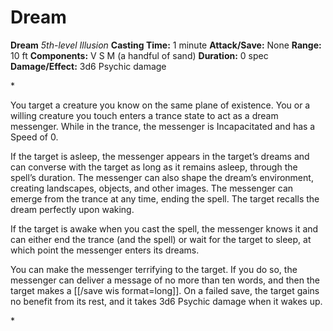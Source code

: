 # Dream

**Dream**
_5th-level Illusion_
**Casting Time:** 1 minute
**Attack/Save:** None
**Range:** 10 ft
**Components:** V S M (a handful of sand)
**Duration:** 0 spec
**Damage/Effect:** 3d6 Psychic damage

*<p>You target a creature you know on the same plane of existence. You or a willing creature you touch enters a trance state to act as a dream messenger. While in the trance, the messenger is Incapacitated and has a Speed of 0.

If the target is asleep, the messenger appears in the target’s dreams and can converse with the target as long as it remains asleep, through the spell’s duration. The messenger can also shape the dream’s environment, creating landscapes, objects, and other images. The messenger can emerge from the trance at any time, ending the spell. The target recalls the dream perfectly upon waking.

If the target is awake when you cast the spell, the messenger knows it and can either end the trance (and the spell) or wait for the target to sleep, at which point the messenger enters its dreams.

You can make the messenger terrifying to the target. If you do so, the messenger can deliver a message of no more than ten words, and then the target makes a [[/save wis format=long]]. On a failed save, the target gains no benefit from its rest, and it takes 3d6 Psychic damage when it wakes up.</p>*